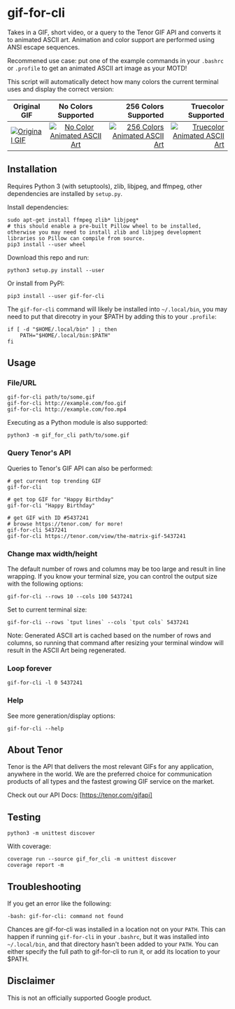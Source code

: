 # gif-for-cli

Takes in a GIF, short video, or a query to the Tenor GIF API and converts it to animated ASCII art. Animation and color support are performed using ANSI escape sequences.

Recommened use case: put one of the example commands in your `.bashrc` or `.profile` to get an animated ASCII art image as your MOTD!

This script will automatically detect how many colors the current terminal uses and display the correct version:

| Original GIF  | No Colors Supported | 256 Colors Supported | Truecolor Supported |
| ------------- |:-------------------:| --------------------:| -------------------:|
| [![Original GIF][original-gif]][original-gif-url] | [![No Color Animated ASCII Art][no-color]][no-color-url] | [![256 Colors Animated ASCII Art][256-colors]][256-colors-url] | [![Truecolor Animated ASCII Art][truecolor]][truecolor-url] |

[original-gif]: https://media1.tenor.com/images/18b80cf2409fc038638c564c6f07d3b5/tenor.gif?itemid=5437241
[no-color]: https://media1.tenor.com/images/7785f624c29e1a212ace715942ef5b82/tenor.gif?itemid=11713984
[256-colors]: https://media1.tenor.com/images/04d6327fb30fc6b1eb0a5cf6824b4ae7/tenor.gif?itemid=11713983
[truecolor]: https://media1.tenor.com/images/336f10e1717e60e33d9e1911d5beda77/tenor.gif?itemid=11713985

[original-gif-url]: https://tenor.com/view/the-matrix-gif-5437241
[no-color-url]: https://tenor.com/view/the-matrix-ascii-gif-11713984
[256-colors-url]: https://tenor.com/view/the-matrix-ascii-gif-11713983
[truecolor-url]: https://tenor.com/view/the-matrix-ascii-gif-11713985

## Installation

Requires Python 3 (with setuptools), zlib, libjpeg, and ffmpeg, other dependencies are installed by `setup.py`.

Install dependencies:

    sudo apt-get install ffmpeg zlib* libjpeg*
    # this should enable a pre-built Pillow wheel to be installed, otherwise you may need to install zlib and libjpeg development libraries so Pillow can compile from source.
    pip3 install --user wheel

Download this repo and run:

    python3 setup.py install --user

Or install from PyPI:

    pip3 install --user gif-for-cli

The `gif-for-cli` command will likely be installed into `~/.local/bin`, you may need to put that direcotry in your $PATH by adding this to your `.profile`:

    if [ -d "$HOME/.local/bin" ] ; then
        PATH="$HOME/.local/bin:$PATH"
    fi

## Usage

### File/URL

    gif-for-cli path/to/some.gif
    gif-for-cli http://example.com/foo.gif
    gif-for-cli http://example.com/foo.mp4

Executing as a Python module is also supported:

    python3 -m gif_for_cli path/to/some.gif

### Query Tenor's API

Queries to Tenor's GIF API can also be performed:

    # get current top trending GIF
    gif-for-cli

    # get top GIF for "Happy Birthday"
    gif-for-cli "Happy Birthday"

    # get GIF with ID #5437241
    # browse https://tenor.com/ for more!
    gif-for-cli 5437241
    gif-for-cli https://tenor.com/view/the-matrix-gif-5437241

### Change max width/height

The default number of rows and columns may be too large and result in line wrapping. If you know your terminal size, you can control the output size with the following options:

    gif-for-cli --rows 10 --cols 100 5437241

Set to current terminal size:

    gif-for-cli --rows `tput lines` --cols `tput cols` 5437241

Note: Generated ASCII art is cached based on the number of rows and columns, so running that command after resizing your terminal window will result in the ASCII Art being regenerated.

### Loop forever

    gif-for-cli -l 0 5437241

### Help

See more generation/display options:

    gif-for-cli --help

## About Tenor

Tenor is the API that delivers the most relevant GIFs for any application, anywhere in the world. We are the preferred choice for communication products of all types and the fastest growing GIF service on the market.

Check out our API Docs: [https://tenor.com/gifapi]

## Testing

    python3 -m unittest discover

With coverage:

    coverage run --source gif_for_cli -m unittest discover
    coverage report -m

## Troubleshooting

If you get an error like the following:

    -bash: gif-for-cli: command not found

Chances are gif-for-cli was installed in a location not on your `PATH`. This can happen if running `gif-for-cli` in your `.bashrc`, but it was installed into `~/.local/bin`, and that directory hasn't been added to your `PATH`. You can either specify the full path to gif-for-cli to run it, or add its location to your $PATH.

## Disclaimer

This is not an officially supported Google product.
